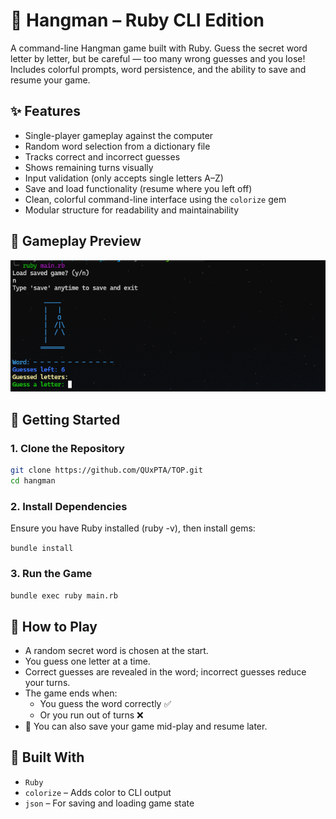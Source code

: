 # 🎲 Hangman – Ruby CLI Edition

A command-line Hangman game built with Ruby. Guess the secret word letter by letter, but be careful — too many wrong guesses and you lose! Includes colorful prompts, word persistence, and the ability to save and resume your game.

## ✨ Features

- Single-player gameplay against the computer
- Random word selection from a dictionary file
- Tracks correct and incorrect guesses
- Shows remaining turns visually
- Input validation (only accepts single letters A–Z)
- Save and load functionality (resume where you left off)
- Clean, colorful command-line interface using the `colorize` gem
- Modular structure for readability and maintainability

## 📸 Gameplay Preview

![Game Preview](./lib/game_preview.png)

## 🚀 Getting Started

### 1. Clone the Repository

```bash
git clone https://github.com/QUxPTA/TOP.git
cd hangman
```

### 2. Install Dependencies

Ensure you have Ruby installed (ruby -v), then install gems:

`bundle install`

### 3. Run the Game

`bundle exec ruby main.rb`

## 🧠 How to Play

- A random secret word is chosen at the start.
- You guess one letter at a time.
- Correct guesses are revealed in the word; incorrect guesses reduce your turns.
- The game ends when:
  - You guess the word correctly ✅
  - Or you run out of turns ❌
- 💾 You can also save your game mid-play and resume later.

## 🧱 Built With

- `Ruby`
- `colorize` – Adds color to CLI output
- `json` – For saving and loading game state
